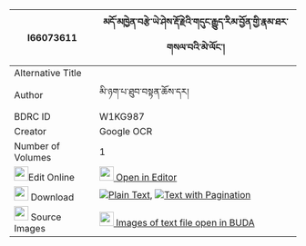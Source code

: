 |I66073611|མདོ་མཁྱེན་བརྩེ་ཡེ་ཤེས་རྡོ་རྗེའི་གདུང་རྒྱུད་རིམ་བྱོན་གྱི་རྣམ་ཐར་གསལ་བའི་མེ་ལོང་། 
| --- | --- 
|Alternative Title |
|Author| མི་ཉག་པ་ཐུབ་བསྟན་ཆོས་དར།
|BDRC ID | W1KG987
|Creator | Google OCR
|Number of Volumes| 1
|<img width="25" src="https://img.icons8.com/color/25/000000/edit-property.png">Edit Online| [<img width="25" src="https://avatars.githubusercontent.com/u/45091458?s=200&v=4"> Open in Editor](http://editor.openpecha.org/I66073611)
|<img width="25" src="https://img.icons8.com/fluent/48/000000/download-2.png"/>  Download | [![](https://img.icons8.com/color/20/000000/txt.png)Plain Text](https://github.com/Openpecha/I66073611/releases/download/v1/do_khyentse_yeshe_dorje_i_dung_plain_I66073611.zip), [![](https://img.icons8.com/color/20/000000/txt.png)Text with Pagination](https://github.com/Openpecha/I66073611/releases/download/v1/do_khyentse_yeshe_dorje_i_dung_pages_I66073611.zip)
|<img width="25" src="https://img.icons8.com/plasticine/100/000000/pictures-folder.png"/>  Source Images | [<img width="25" src="https://library.bdrc.io/icons/BUDA-small.svg"> Images of text file open in BUDA](https://library.bdrc.io/show/bdr:W1KG987)